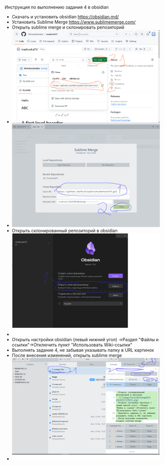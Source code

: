Инструкция по выполнению задания 4 в obsidian
-  Скачать и установить obsidian https://obsidian.md/
- Установить Sublime Merge https://www.sublimemerge.com/
- Открыть sublime merge и склонировать репозиторий
- ![](image/Pasted%20image%2020240327123055.png)
- ![](image/Pasted%20image%2020240327130219.png)
- Открыть склонированный репозиторий в obsidian
- ![](image/Pasted%20image%2020240327130542.png)
- Открыть настройки obsidian (левый нижний угол) ->Раздел "Файлы и ссылки"->Отключить пункт "Использовать Wiki-ссылки"
- Выполнять задание 4, не забывая указывать папку в URL картинок
- После внесения изменений, открыть sublime merge 
- ![](image/Pasted%20image%2020240327131720.png)